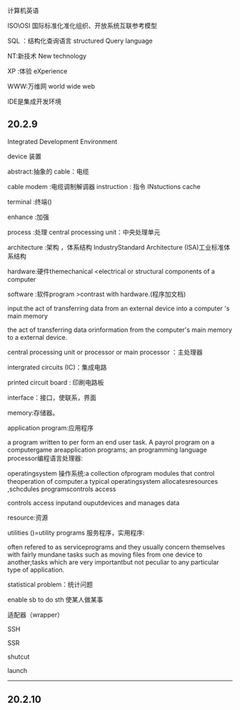计算机英语

ISO\OSI 国际标准化准化组织、开放系统互联参考模型

SQL ：结构化查询语言
structured Query language

NT:新技术
New technology

XP :体验
eXperience

WWW:万维网
world wide web 

IDE是集成开发环境

## 20.2.9

Integrated Development Environment

device 装置

abstract:抽象的
cable：电缆

cable modem :电缆调制解调器
instruction :  指令 INstuctions cache

terminal :终端()

enhance :加强

process :处理
central processing unit：中央处理单元

architecture :架构 ，体系结构
IndustryStandard Architecture (ISA)工业标准体系结构


hardware:硬件themechanical <electrical or structural components of a computer

software :软件program >contrast with hardware.(程序加文档)

input:the act of transferring data from an external device into a computer 's main memory

the act of transferring data orinformation from the computer's main memory to a external device.

central processing unit or processor or main processor ：主处理器

intergrated circuits (IC)：集成电路

printed circuit board : 印刷电路板

interface：接口，使联系，界面

memory:存储器。

application program:应用程序

a program written to per form an end user task. A payrol program on a computergame areapplication programs; an programming language processor编程语言处理器:

operatingsystem 操作系统:a collection ofprogram modules that control theoperation of computer.a typical operatingsystem allocatesresources ,schcdules programscontrols access

controls access inputand ouputdevices and manages data 

resource:资源

utilities ()=utility programs 服务程序，实用程序:

often refered to as serviceprograms and they usually  concern themselves with fairly mundane tasks such as moving files from one device to another;tasks which are very importantbut not peculiar to any particular type of application.

statistical problem：统计问题

enable sb to do sth 使某人做某事


适配器（wrapper）

SSH

SSR

shutcut

launch

***

## 20.2.10





